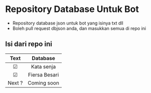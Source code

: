 # Repository Database Untuk Bot

- Repository database json untuk bot yang isinya txt dll
- Boleh pull request dbjson anda, dan masukkan semua di repo ini

## Isi dari repo ini
| Text          |   Database     |
| :-----------: | :--------------------------------: |
|       ☑      | Kata senja     | 
|       ☑      | Fiersa Besari  |
|     Next ?    | Coming soon    |
